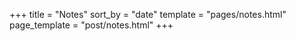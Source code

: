 +++
title = "Notes"
sort_by = "date"
template = "pages/notes.html"
page_template = "post/notes.html"
+++
